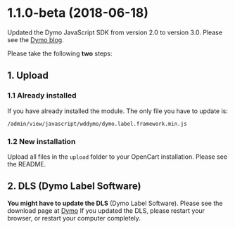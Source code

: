 <a name="1.1.0-beta"></a>
# 1.1.0-beta (2018-06-18)

Updated the Dymo JavaScript SDK from version 2.0 to version 3.0. Please see the [Dymo blog](http://developers.dymo.com/2018/05/29/updated-js-sdk-and-dls).

Please take the following **two** steps:

## 1. Upload

### 1.1 Already installed
If you have already installed the module. The only file you have to update is:

`/admin/view/javascript/wddymo/dymo.label.framework.min.js`

### 1.2 New installation
Upload all files in the `upload` folder to your OpenCart installation. Please see the README.

## 2. DLS (Dymo Label Software)
**You might have to update the DLS** (Dymo Label Software). Please see the download page at [Dymo](http://www.dymo.com/en-GB/online-support/dymo-user-guides) If you updated the DLS, please restart your browser, or restart your computer completely.